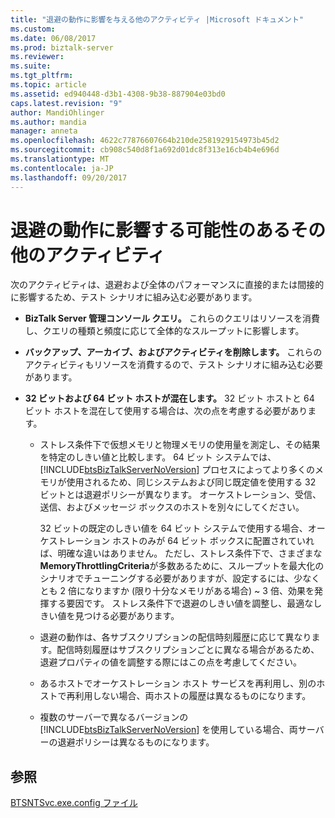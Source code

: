```yaml
---
title: "退避の動作に影響を与える他のアクティビティ |Microsoft ドキュメント"
ms.custom: 
ms.date: 06/08/2017
ms.prod: biztalk-server
ms.reviewer: 
ms.suite: 
ms.tgt_pltfrm: 
ms.topic: article
ms.assetid: ed940448-d3b1-4308-9b38-887904e03bd0
caps.latest.revision: "9"
author: MandiOhlinger
ms.author: mandia
manager: anneta
ms.openlocfilehash: 4622c77876607664b210de2581929154973b45d2
ms.sourcegitcommit: cb908c540d8f1a692d01dc8f313e16cb4b4e696d
ms.translationtype: MT
ms.contentlocale: ja-JP
ms.lasthandoff: 09/20/2017
---
```

# <a name="other-activities-that-can-affect-dehydration-behavior"></a>退避の動作に影響する可能性のあるその他のアクティビティ
次のアクティビティは、退避および全体のパフォーマンスに直接的または間接的に影響するため、テスト シナリオに組み込む必要があります。  
  
-   **BizTalk Server 管理コンソール クエリ。** これらのクエリはリソースを消費し、クエリの種類と頻度に応じて全体的なスループットに影響します。  
  
-   **バックアップ、アーカイブ、およびアクティビティを削除します。** これらのアクティビティもリソースを消費するので、テスト シナリオに組み込む必要があります。  
  
-   **32 ビットおよび 64 ビット ホストが混在します。** 32 ビット ホストと 64 ビット ホストを混在して使用する場合は、次の点を考慮する必要があります。  
  
    -   ストレス条件下で仮想メモリと物理メモリの使用量を測定し、その結果を特定のしきい値と比較します。 64 ビット システムでは、[!INCLUDE[btsBizTalkServerNoVersion](../includes/btsbiztalkservernoversion-md.md)] プロセスによってより多くのメモリが使用されるため、同じシステムおよび同じ既定値を使用する 32 ビットとは退避ポリシーが異なります。 オーケストレーション、受信、送信、およびメッセージ ボックスのホストを別々にしてください。  
  
         32 ビットの既定のしきい値を 64 ビット システムで使用する場合、オーケストレーション ホストのみが 64 ビット ボックスに配置されていれば、明確な違いはありません。 ただし、ストレス条件下で、さまざまな**MemoryThrottlingCriteria**が多数あるために、スループットを最大化のシナリオでチューニングする必要がありますが、設定するには、少なくとも 2 倍になりますか (限り十分なメモリがある場合) ~ 3 倍、効果を発揮する要因です。 ストレス条件下で退避のしきい値を調整し、最適なしきい値を見つける必要があります。  
  
    -   退避の動作は、各サブスクリプションの配信時刻履歴に応じて異なります。配信時刻履歴はサブスクリプションごとに異なる場合があるため、退避プロパティの値を調整する際にはこの点を考慮してください。  
  
    -   あるホストでオーケストレーション ホスト サービスを再利用し、別のホストで再利用しない場合、両ホストの履歴は異なるものになります。  
  
    -   複数のサーバーで異なるバージョンの [!INCLUDE[btsBizTalkServerNoVersion](../includes/btsbiztalkservernoversion-md.md)] を使用している場合、両サーバーの退避ポリシーは異なるものになります。  
  
## <a name="see-also"></a>参照  
 [BTSNTSvc.exe.config ファイル](../core/btsntsvc-exe-config-file.md)